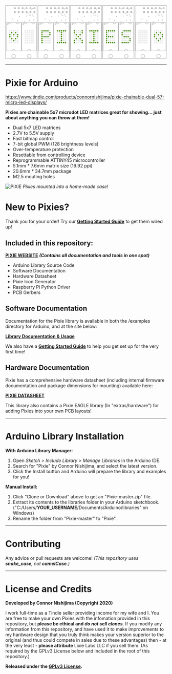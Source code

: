 ![Pixie](extras/img/modules_banner.png)

----------
# Pixie for Arduino

https://www.tindie.com/products/connornishijima/pixie-chainable-dual-57-micro-led-displays/

**Pixies are chainable 5x7 microdot LED matrices great for showing... just about anything you can throw at them!**

- Dual 5x7 LED matrices
- 2.7V to 5.5V supply
- Fast bitmap control
- 7-bit global PWM (128 brightness levels)
- Over-temperature protection
- Resettable from controlling device
- Reprogrammable ATTINY45 microcontroller
- 5.1mm * 7.6mm matrix size (19.92 ppi)
- 20.6mm * 34.7mm package
- M2.5 mouting holes

![PIXIE](https://i.imgur.com/s4ye4Uu.jpg)
*Pixies mounted into a home-made case!*

# New to Pixies?

Thank you for your order! Try our **[Getting Started Guide](https://github.com/connornishijima/Pixie/blob/master/getting_started.md)** to get them wired up!

## Included in this repository:

**[PIXIE WEBSITE](https://connornishijima.github.io/Pixie/) *(Contains all documentation and tools in one spot)***

- Arduino Library Source Code
- Software Documentation
- Hardware Datasheet
- Pixie Icon Generator
- Raspberry Pi Python Driver
- PCB Gerbers

## Software Documentation

Documentation for the Pixie library is available in both the /examples directory for Arduino, and at the site below:

**[Library Documentation & Usage](https://connornishijima.github.io/Pixie/extras/documentation.html)**

We also have a **[Getting Started Guide](https://github.com/connornishijima/Pixie/blob/master/getting_started.md)** to help you get set up for the very first time!

## Hardware Documentation

Pixie has a comprehensive hardware datasheet (including internal firmware documentation and package dimensions for mounting) available here:

**[PIXIE DATASHEET](https://connornishijima.github.io/Pixie/extras/datasheet.html)**

This library also contains a Pixie EAGLE library (In "extras/hardware") for adding Pixies into your own PCB layouts!

----------
# Arduino Library Installation

**With Arduino Library Manager:**

1. Open *Sketch > Include Library > Manage Libraries* in the Arduino IDE.
2. Search for "Pixie" by Connor Nishijima, and select the latest version.
3. Click the Install button and Arduino will prepare the library and examples for you!

**Manual Install:**

1. Click "Clone or Download" above to get an "Pixie-master.zip" file.
2. Extract its contents to the libraries folder in your Arduino sketchbook. ("C:/Users/**YOUR_USERNAME**/Documents/Arduino/libraries" on Windows)
3. Rename the folder from "Pixie-master" to "Pixie".

----------
# Contributing
Any advice or pull requests are welcome! *(This repository uses **snake_case**, not **camelCase**.)*

----------
# License and Credits
**Developed by Connor Nishijima (Copyright 2020)**

I work full-time as a Tindie seller providing income for my wife and I. You are free to make your own Pixies with the infomation provided in this repository, but **please be ethical and *do not sell clones***. If you modify any information from this repository, and have used it to make improvements to my hardware design that you truly think makes your version superior to the original (and thus could compete in sales due to these advantages) then - at the very least - **please attribute** Lixie Labs LLC if you sell them. (As required by the GPLv3 License below and included in the root of this repository.)

**Released under the [GPLv3 License](http://www.gnu.org/licenses/gpl-3.0.en.html).**
